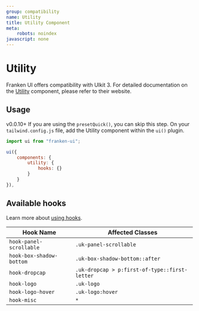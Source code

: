 ```yaml
---
group: compatibility
name: Utility
title: Utility Component
meta:
    robots: noindex
javascript: none
---
```


# Utility

Franken UI offers compatibility with UIkit 3. For detailed documentation on the <a class="font-medium underline underline-offset-4" href="https://getuikit.com/docs/utility" target="blank">Utility</a> component, please refer to their website.

## Usage

<span class="uk-badge uk-badge-danger">v0.0.10+</span> If you are using the `presetQuick()`, you can skip this step. On your `tailwind.config.js` file, add the Utility component within the `ui()` plugin.

```javascript
import ui from "franken-ui";

ui({
    components: {
        utility: {
            hooks: {}
        }
    }
}),
```

## Available hooks

Learn more about [using hooks](hooks.md).

| Hook Name               | Affected Classes                              |
|-------------------------|-----------------------------------------------|
| `hook-panel-scrollable` | `.uk-panel-scrollable`                        |
| `hook-box-shadow-bottom`| `.uk-box-shadow-bottom::after`                |
| `hook-dropcap`          | `.uk-dropcap > p:first-of-type::first-letter` |
| `hook-logo`             | `.uk-logo`                                    |
| `hook-logo-hover`       | `.uk-logo:hover`                              |
| `hook-misc`             | `*`                                           |
